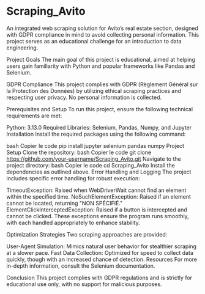 # Scraping_Avito
An integrated web scraping solution for Avito’s real estate section, designed with GDPR compliance in mind to avoid collecting personal information. This project serves as an educational challenge for an introduction to data engineering.
 
Project Goals
The main goal of this project is educational, aimed at helping users gain familiarity with Python and popular frameworks like Pandas and Selenium.

GDPR Compliance
This project complies with GDPR (Règlement Général sur la Protection des Données) by utilizing ethical scraping practices and respecting user privacy. No personal information is collected.

Prerequisites and Setup
To run this project, ensure the following technical requirements are met:

Python: 3.13.0
Required Libraries: Selenium, Pandas, Numpy, and Jupyter
Installation
Install the required packages using the following command:

bash
Copier le code
pip install jupyter selenium pandas numpy
Project Setup
Clone the repository:
bash
Copier le code
git clone https://github.com/your-username/Scraping_Avito.git
Navigate to the project directory:
bash
Copier le code
cd Scraping_Avito
Install the dependencies as outlined above.
Error Handling and Logging
The project includes specific error handling for robust execution:

TimeoutException: Raised when WebDriverWait cannot find an element within the specified time.
NoSuchElementException: Raised if an element cannot be located, returning "NON SPÉCIFIÉ."
ElementClickInterceptedException: Raised if a button is intercepted and cannot be clicked.
These exceptions ensure the program runs smoothly, with each handled appropriately to enhance stability.

Optimization Strategies
Two scraping approaches are provided:

User-Agent Simulation: Mimics natural user behavior for stealthier scraping at a slower pace.
Fast Data Collection: Optimized for speed to collect data quickly, though with an increased chance of detection.
Resources
For more in-depth information, consult the Selenium documentation.

Conclusion
This project complies with GDPR regulations and is strictly for educational use only, with no support for malicious purposes.

